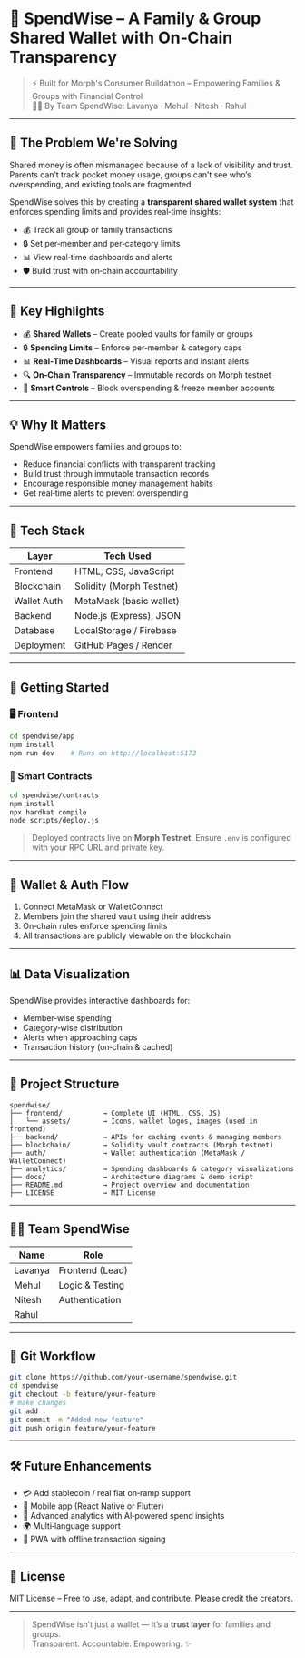 # 👜 SpendWise – A Family & Group Shared Wallet with On‑Chain Transparency  

> ⚡️ Built for Morph's Consumer Buildathon – Empowering Families & Groups with Financial Control  
> 👩‍💻 By Team SpendWise: Lavanya · Mehul · Nitesh · Rahul 

---

## 🧠 The Problem We're Solving  

Shared money is often mismanaged because of a lack of visibility and trust. Parents can’t track pocket money usage, groups can’t see who’s overspending, and existing tools are fragmented.  

SpendWise solves this by creating a **transparent shared wallet system** that enforces spending limits and provides real‑time insights:  
- 💰 Track all group or family transactions  
- 🔒 Set per‑member and per‑category limits  
- 📊 View real‑time dashboards and alerts  
- 🛡️ Build trust with on‑chain accountability  

---

## 🌟 Key Highlights  

- 💰 **Shared Wallets** – Create pooled vaults for family or groups  
- 🔒 **Spending Limits** – Enforce per‑member & category caps  
- 📊 **Real‑Time Dashboards** – Visual reports and instant alerts  
- 🔍 **On‑Chain Transparency** – Immutable records on Morph testnet  
- 🚫 **Smart Controls** – Block overspending & freeze member accounts  

---

## 💡 Why It Matters  

SpendWise empowers families and groups to:  
- Reduce financial conflicts with transparent tracking  
- Build trust through immutable transaction records  
- Encourage responsible money management habits  
- Get real‑time alerts to prevent overspending  

---

## 🧰 Tech Stack  

| Layer       | Tech Used                 |
|-------------|---------------------------|
| Frontend    | HTML, CSS, JavaScript     |
| Blockchain  | Solidity (Morph Testnet)  |
| Wallet Auth | MetaMask (basic wallet)   |
| Backend     | Node.js (Express), JSON   |
| Database    | LocalStorage / Firebase   |
| Deployment  | GitHub Pages / Render     |

---

## 🚀 Getting Started  

### 🖥️ Frontend  

```bash
cd spendwise/app  
npm install  
npm run dev    # Runs on http://localhost:5173
```

### 🔧 Smart Contracts  

```bash
cd spendwise/contracts  
npm install  
npx hardhat compile  
node scripts/deploy.js
```

> Deployed contracts live on **Morph Testnet**. Ensure `.env` is configured with your RPC URL and private key.  

---

## 🔐 Wallet & Auth Flow  

1. Connect MetaMask or WalletConnect  
2. Members join the shared vault using their address  
3. On‑chain rules enforce spending limits  
4. All transactions are publicly viewable on the blockchain  

---

## 📊 Data Visualization  

SpendWise provides interactive dashboards for:  
- Member‑wise spending  
- Category‑wise distribution  
- Alerts when approaching caps  
- Transaction history (on‑chain & cached)  

---

## 📁 Project Structure  

```
spendwise/  
├── frontend/          → Complete UI (HTML, CSS, JS)  
│   └── assets/        → Icons, wallet logos, images (used in frontend)  
├── backend/           → APIs for caching events & managing members  
├── blockchain/        → Solidity vault contracts (Morph testnet)  
├── auth/              → Wallet authentication (MetaMask / WalletConnect)  
├── analytics/         → Spending dashboards & category visualizations  
├── docs/              → Architecture diagrams & demo script  
├── README.md          → Project overview and documentation  
├── LICENSE            → MIT License  

```

---

## 🧑‍💻 Team SpendWise  

| Name        | Role                |
|-------------|---------------------|
| Lavanya     | Frontend (Lead)     |
| Mehul       | Logic & Testing     |
| Nitesh      | Authentication      |
| Rahul       |                     |

---

## 🌱 Git Workflow  

```bash
git clone https://github.com/your-username/spendwise.git  
cd spendwise  
git checkout -b feature/your-feature  
# make changes  
git add .  
git commit -m "Added new feature"  
git push origin feature/your-feature
```

---

## 🛠️ Future Enhancements  

- 💳 Add stablecoin / real fiat on‑ramp support  
- 📱 Mobile app (React Native or Flutter)  
- 🧾 Advanced analytics with AI‑powered spend insights  
- 🌍 Multi‑language support  
- 🧭 PWA with offline transaction signing  

---

## 📜 License  

MIT License – Free to use, adapt, and contribute. Please credit the creators.  

---

> SpendWise isn’t just a wallet — it’s a **trust layer** for families and groups.  
> Transparent. Accountable. Empowering. ✨  
